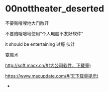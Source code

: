 # 00nottheater_deserted

不要贱嗖嗖地大门敞开

不要贱嗖嗖地使用“个人电脑不友好软件”

it should be entertaining 过瘾 伙计

变魔术

http://soft.macx.cn/#(大公司软件，下载量)

https://www.macupdate.com/#(无下载量提示)

-
